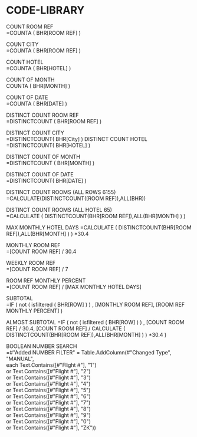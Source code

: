 # CODE-LIBRARY

COUNT ROOM REF	 
=COUNTA ( BHR[ROOM REF] ) 

COUNT CITY	 
=COUNTA ( BHR[ROOM REF] )

COUNT HOTEL	 
=COUNTA ( BHR[HOTEL] ) 

COUNT OF MONTH	 
COUNTA ( BHR[MONTH] ) 

COUNT OF DATE	 
=COUNTA ( BHR[DATE] ) 

DISTINCT COUNT ROOM REF	 
=DISTINCTCOUNT ( BHR[ROOM REF] )

DISTINCT COUNT CITY	 
=DISTINCTCOUNT( BHR[City] 
) 
DISTINCT COUNT HOTEL	 
=DISTINCTCOUNT( BHR[HOTEL] )

DISTINCT COUNT OF MONTH	 
=DISTINCTCOUNT ( BHR[MONTH] )

DISTINCT COUNT OF DATE	 
=DISTINCTCOUNT( BHR[DATE] )

DISTINCT COUNT ROOMS (ALL ROWS 6155)	 
=CALCULATE(DISTINCTCOUNT([ROOM REF]),ALL(BHR))

DISTINCT COUNT ROOMS (ALL HOTEL 65)	 
=CALCULATE ( DISTINCTCOUNT(BHR[ROOM REF]),ALL(BHR[MONTH] ) )

MAX MONTHLY HOTEL DAYS
=CALCULATE ( DISTINCTCOUNT(BHR[ROOM REF]),ALL(BHR[MONTH] ) ) *30.4

MONTHLY ROOM REF	 
=[COUNT ROOM REF] / 30.4

WEEKLY ROOM REF	 
=[COUNT ROOM REF] / 7

ROOM REF MONTHLY PERCENT	 
=[COUNT ROOM REF] / [MAX MONTHLY HOTEL DAYS]

SUBTOTAL	 
=IF ( not ( isfiltered ( BHR[ROW] ) ) , [MONTHLY ROOM REF], [ROOM REF MONTHLY PERCENT] ) 
	
ALMOST SUBTOTAL
 =IF ( not ( isfiltered ( BHR[ROW] ) ) ,  [COUNT ROOM REF] / 30.4,  [COUNT ROOM REF] /  CALCULATE ( DISTINCTCOUNT(BHR[ROOM REF]),ALL(BHR[MONTH] ) ) *30.4 )	



BOOLEAN NUMBER SEARCH  
=#"Added NUMBER FILTER" = Table.AddColumn(#"Changed Type", "MANUAL",   
each Text.Contains([#"Flight #"], "1")   
or  Text.Contains([#"Flight #"], "2")   
or Text.Contains([#"Flight #"], "3")   
or Text.Contains([#"Flight #"], "4")   
or Text.Contains([#"Flight #"], "5")   
or Text.Contains([#"Flight #"], "6")   
or Text.Contains([#"Flight #"], "7")   
or Text.Contains([#"Flight #"], "8")   
or Text.Contains([#"Flight #"], "9")   
or Text.Contains([#"Flight #"], "0")  
or Text.Contains([#"Flight #"], "ZK"))  


